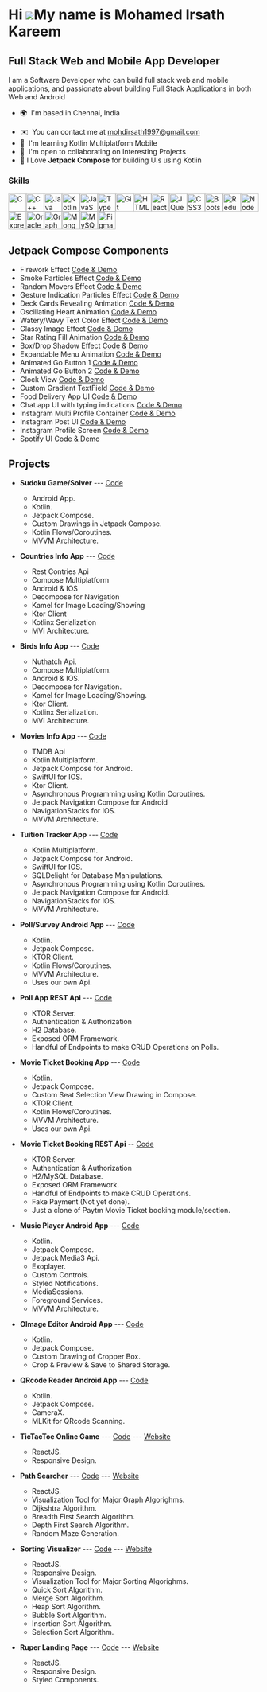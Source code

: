 Hi ![](https://user-images.githubusercontent.com/18350557/176309783-0785949b-9127-417c-8b55-ab5a4333674e.gif)My name is Mohamed Irsath Kareem
=============================================================================================================================================

Full Stack Web and Mobile App Developer
---------------------------------------

I am a Software Developer who can build full stack web and mobile applications, and passionate about building Full Stack Applications in both Web and Android

* 🌍  I'm based in Chennai, India
<!--- * 🖥️  See my portfolio at [My Portfolio](http://portfolio.com) -->
* ✉️  You can contact me at [mohdirsath1997@gmail.com](mailto:mohdirsath1997@gmail.com)
* 🧠  I'm learning Kotlin Multiplatform Mobile
* 🤝  I'm open to collaborating on Interesting Projects
* 💜  I Love **Jetpack Compose** for building UIs using Kotlin

### Skills


<p align="left">
<a href="https://docs.microsoft.com/en-us/cpp/?view=msvc-170" target="_blank" rel="noreferrer"><img src="https://raw.githubusercontent.com/danielcranney/readme-generator/main/public/icons/skills/c-colored.svg" width="36" height="36" alt="C" /></a><a href="https://docs.microsoft.com/en-us/cpp/?view=msvc-170" target="_blank" rel="noreferrer"><img src="https://raw.githubusercontent.com/danielcranney/readme-generator/main/public/icons/skills/cplusplus-colored.svg" width="36" height="36" alt="C++" /></a><a href="https://www.oracle.com/java/" target="_blank" rel="noreferrer"><img src="https://raw.githubusercontent.com/danielcranney/readme-generator/main/public/icons/skills/java-colored.svg" width="36" height="36" alt="Java" /></a><a href="https://kotlinlang.org/" target="_blank" rel="noreferrer"><img src="https://raw.githubusercontent.com/danielcranney/readme-generator/main/public/icons/skills/kotlin-colored.svg" width="36" height="36" alt="Kotlin" /></a><a href="https://developer.mozilla.org/en-US/docs/Web/JavaScript" target="_blank" rel="noreferrer"><img src="https://raw.githubusercontent.com/danielcranney/readme-generator/main/public/icons/skills/javascript-colored.svg" width="36" height="36" alt="JavaScript" /></a><a href="https://www.typescriptlang.org/" target="_blank" rel="noreferrer"><img src="https://raw.githubusercontent.com/danielcranney/readme-generator/main/public/icons/skills/typescript-colored.svg" width="36" height="36" alt="TypeScript" /></a><a href="https://git-scm.com/" target="_blank" rel="noreferrer"><img src="https://raw.githubusercontent.com/danielcranney/readme-generator/main/public/icons/skills/git-colored.svg" width="36" height="36" alt="Git" /></a><a href="https://developer.mozilla.org/en-US/docs/Glossary/HTML5" target="_blank" rel="noreferrer"><img src="https://raw.githubusercontent.com/danielcranney/readme-generator/main/public/icons/skills/html5-colored.svg" width="36" height="36" alt="HTML5" /></a><a href="https://reactjs.org/" target="_blank" rel="noreferrer"><img src="https://raw.githubusercontent.com/danielcranney/readme-generator/main/public/icons/skills/react-colored.svg" width="36" height="36" alt="React" /></a><a href="https://jquery.com/" target="_blank" rel="noreferrer"><img src="https://raw.githubusercontent.com/danielcranney/readme-generator/main/public/icons/skills/jquery-colored.svg" width="36" height="36" alt="JQuery" /></a><a href="https://www.w3.org/TR/CSS/#css" target="_blank" rel="noreferrer"><img src="https://raw.githubusercontent.com/danielcranney/readme-generator/main/public/icons/skills/css3-colored.svg" width="36" height="36" alt="CSS3" /></a><a href="https://getbootstrap.com/" target="_blank" rel="noreferrer"><img src="https://raw.githubusercontent.com/danielcranney/readme-generator/main/public/icons/skills/bootstrap-colored.svg" width="36" height="36" alt="Bootstrap" /></a><a href="https://redux.js.org/" target="_blank" rel="noreferrer"><img src="https://raw.githubusercontent.com/danielcranney/readme-generator/main/public/icons/skills/redux-colored.svg" width="36" height="36" alt="Redux" /></a><a href="https://nodejs.org/en/" target="_blank" rel="noreferrer"><img src="https://raw.githubusercontent.com/danielcranney/readme-generator/main/public/icons/skills/nodejs-colored.svg" width="36" height="36" alt="NodeJS" /></a><a href="https://expressjs.com/" target="_blank" rel="noreferrer"><img src="https://raw.githubusercontent.com/danielcranney/readme-generator/main/public/icons/skills/express-colored.svg" width="36" height="36" alt="Express" /></a><a href="https://www.oracle.com/uk/index.html" target="_blank" rel="noreferrer"><img src="https://raw.githubusercontent.com/danielcranney/readme-generator/main/public/icons/skills/oracle-colored.svg" width="36" height="36" alt="Oracle" /></a><a href="https://graphql.org/" target="_blank" rel="noreferrer"><img src="https://raw.githubusercontent.com/danielcranney/readme-generator/main/public/icons/skills/graphql-colored.svg" width="36" height="36" alt="GraphQL" /></a><a href="https://www.mongodb.com/" target="_blank" rel="noreferrer"><img src="https://raw.githubusercontent.com/danielcranney/readme-generator/main/public/icons/skills/mongodb-colored.svg" width="36" height="36" alt="MongoDB" /></a><a href="https://www.mysql.com/" target="_blank" rel="noreferrer"><img src="https://raw.githubusercontent.com/danielcranney/readme-generator/main/public/icons/skills/mysql-colored.svg" width="36" height="36" alt="MySQL" /></a><a href="https://www.figma.com/" target="_blank" rel="noreferrer"><img src="https://raw.githubusercontent.com/danielcranney/readme-generator/main/public/icons/skills/figma-colored.svg" width="36" height="36" alt="Figma" /></a>
</p>  

## Jetpack Compose Components  

- Firework Effect [Code & Demo](https://gist.github.com/Mikkareem/e87924e81e39a9e1be70c2f9165fe011)
- Smoke Particles Effect [Code & Demo](https://gist.github.com/Mikkareem/f834aae3be19dcdabae37f31a186d224)
- Random Movers Effect [Code & Demo](https://gist.github.com/Mikkareem/3cb6a1fa91d476a2b6016ed8e9c768c5)
- Gesture Indication Particles Effect [Code & Demo](https://gist.github.com/Mikkareem/e7c8b2bddb6f2af333c9fa244832ee00)
- Deck Cards Revealing Animation [Code & Demo](https://gist.github.com/Mikkareem/4bec6b37ba1042a705a414cc8f1bec6f)
- Oscillating Heart Animation [Code & Demo](https://gist.github.com/Mikkareem/afeb78254b89db20404efbd93c1d291f)
- Watery/Wavy Text Color Effect [Code & Demo](https://gist.github.com/Mikkareem/ac9fb5ca6d041effd68addf5bfde4b72)
- Glassy Image Effect [Code & Demo](https://gist.github.com/Mikkareem/f7fc3f7e8cb967f69007f9a779367459)
- Star Rating Fill Animation [Code & Demo](https://gist.github.com/Mikkareem/c17e9388ea92784c730f52ae944f4510)
- Box/Drop Shadow Effect [Code & Demo](https://gist.github.com/Mikkareem/45c8feb28f993f92293777c44812b8d1)
- Expandable Menu Animation [Code & Demo](https://gist.github.com/Mikkareem/05874502ec6e922744827d9a6cd02ebe)
- Animated Go Button 1 [Code & Demo](https://gist.github.com/Mikkareem/841fe7f4ef21a9457544af68cee235c1)
- Animated Go Button 2 [Code & Demo](https://gist.github.com/Mikkareem/1731bc3e33583fdb9f01c6e363a75594)
- Clock View [Code & Demo](https://gist.github.com/Mikkareem/e71631b07d9c93b5978f6da50f6419fc)
- Custom Gradient TextField [Code & Demo](https://gist.github.com/Mikkareem/ae06599b968720b8320d435dbda71080)
- Food Delivery App UI [Code & Demo](https://gist.github.com/Mikkareem/62f431f34174c1e20cc5e6addeb54586)
- Chat app UI with typing indications [Code & Demo](https://gist.github.com/Mikkareem/8a58bc9a3a5518ff0c612395d90206e5)  
- Instagram Multi Profile Container [Code & Demo](https://gist.github.com/Mikkareem/ef73fd202a0ce82173f765b1304e7b44)  
- Instagram Post UI [Code & Demo](https://gist.github.com/Mikkareem/b783efd34c7fe3bd28aeb447ac6023ff)
- Instagram Profile Screen [Code & Demo](https://gist.github.com/Mikkareem/a0df7c2ed5ee5dcda4a42786beecf287)
- Spotify UI [Code & Demo](https://gist.github.com/Mikkareem/1995b7467d65e9da79e91fa35d3627df)


## Projects

- **Sudoku Game/Solver** --- [Code](https://github.com/Mikkareem/sudoku-app)  
    - Android App.
    - Kotlin.
    - Jetpack Compose.
    - Custom Drawings in Jetpack Compose.
    - Kotlin Flows/Coroutines.
    - MVVM Architecture.

- **Countries Info App** --- [Code](https://github.com/Mikkareem/countries-info-app-kmm-compose)  
    - Rest Contries Api
    - Compose Multiplatform
    - Android & IOS
    - Decompose for Navigation
    - Kamel for Image Loading/Showing
    - Ktor Client
    - Kotlinx Serialization  
    - MVI Architecture.  

- **Birds Info App** --- [Code](https://github.com/Mikkareem/birds-app-kmm-compose)  
    - Nuthatch Api.
    - Compose Multiplatform.
    - Android & IOS.
    - Decompose for Navigation.
    - Kamel for Image Loading/Showing.
    - Ktor Client.
    - Kotlinx Serialization.  
    - MVI Architecture.  

- **Movies Info App** --- [Code](https://github.com/Mikkareem/movie-info-kmm)  
    - TMDB Api
    - Kotlin Multiplatform.
    - Jetpack Compose for Android.
    - SwiftUI for IOS.
    - Ktor Client.
    - Asynchronous Programming using Kotlin Coroutines.
    - Jetpack Navigation Compose for Android
    - NavigationStacks for IOS.
    - MVVM Architecture.  
    
- **Tuition Tracker App** --- [Code](https://github.com/Mikkareem/tuition-tracker-kmm)
    - Kotlin Multiplatform.
    - Jetpack Compose for Android.
    - SwiftUI for IOS.
    - SQLDelight for Database Manipulations.
    - Asynchronous Programming using Kotlin Coroutines.
    - Jetpack Navigation Compose for Android.
    - NavigationStacks for IOS.
    - MVVM Architecture.  

- **Poll/Survey Android App** --- [Code](https://github.com/Mikkareem/poll-app)  
    - Kotlin.
    - Jetpack Compose.
    - KTOR Client.
    - Kotlin Flows/Coroutines.
    - MVVM Architecture.
    - Uses our own Api.

- **Poll App REST Api** --- [Code](https://github.com/Mikkareem/poll-app-ktor-server)
    - KTOR Server.
    - Authentication & Authorization
    - H2 Database.
    - Exposed ORM Framework.
    - Handful of Endpoints to make CRUD Operations on Polls.

- **Movie Ticket Booking App** --- [Code](https://github.com/Mikkareem/movie-ticket-booking-android-app)
    - Kotlin.
    - Jetpack Compose.
    - Custom Seat Selection View Drawing in Compose.
    - KTOR Client.
    - Kotlin Flows/Coroutines.
    - MVVM Architecture.
    - Uses our own Api.

- **Movie Ticket Booking REST Api** -- [Code](https://github.com/Mikkareem/movie-ticket-booking-api)  
    - KTOR Server.
    - Authentication & Authorization
    - H2/MySQL Database.
    - Exposed ORM Framework.
    - Handful of Endpoints to make CRUD Operations.
    - Fake Payment (Not yet done).
    - Just a clone of Paytm Movie Ticket booking module/section.  

- **Music Player Android App** --- [Code](https://github.com/Mikkareem/music-player-media3)  
    - Kotlin.
    - Jetpack Compose.
    - Jetpack Media3 Api.
    - Exoplayer.
    - Custom Controls.
    - Styled Notifications.
    - MediaSessions.
    - Foreground Services.
    - MVVM Architecture.  

- **OImage Editor Android App** --- [Code](https://github.com/Mikkareem/OImageEditor)
    - Kotlin.
    - Jetpack Compose.
    - Custom Drawing of Cropper Box.
    - Crop & Preview & Save to Shared Storage.

- **QRcode Reader Android App** --- [Code](https://github.com/Mikkareem/qr-code-scanner-app)
    - Kotlin.
    - Jetpack Compose.
    - CameraX.
    - MLKit for QRcode Scanning.

- **TicTacToe Online Game** --- [Code](https://github.com/Mikkareem/tictactoe-react) --- [Website](https://mikkareem.github.io/tictactoe-react/)  
    - ReactJS.
    - Responsive Design.

- **Path Searcher** --- [Code](https://github.com/Mikkareem/Path-Searcher/tree/master) --- [Website](https://mikkareem.github.io/Path-Searcher/)  
    - ReactJS.
    - Visualization Tool for Major Graph Algorighms.
    - Dijkshtra Algorithm.
    - Breadth First Search Algorithm.
    - Depth First Search Algorithm.
    - Random Maze Generation.  

- **Sorting Visualizer** --- [Code](https://github.com/Mikkareem/sorting-visualizer-2) --- [Website](https://mikkareem.github.io/sorting-visualizer-2/)
    - ReactJS.
    - Responsive Design.
    - Visualization Tool for Major Sorting Algorighms.
    - Quick Sort Algorithm.
    - Merge Sort Algorithm.
    - Heap Sort Algorithm.
    - Bubble Sort Algorithm.
    - Insertion Sort Algorithm.
    - Selection Sort Algorithm.  

- **Ruper Landing Page** --- [Code](https://github.com/Mikkareem/ruper-landing-page) --- [Website](https://mikkareem.github.io/ruper-landing-page/)  
    - ReactJS.
    - Responsive Design.
    - Styled Components.